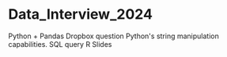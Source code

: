 # Data_Interview_2024
Python + Pandas Dropbox question
Python's string manipulation capabilities.
SQL query 
R
Slides
